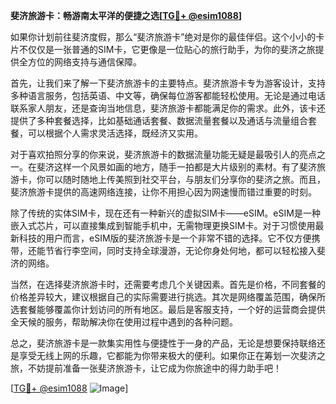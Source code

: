 **斐济旅游卡：畅游南太平洋的便捷之选[[TG💪+ @esim1088](https://t.me/s/esim1088)]**

如果你计划前往斐济度假，那么“斐济旅游卡”绝对是你的最佳伴侣。这个小小的卡片不仅仅是一张普通的SIM卡，它更像是一位贴心的旅行助手，为你的斐济之旅提供全方位的网络支持与通信保障。

首先，让我们来了解一下斐济旅游卡的主要特点。斐济旅游卡专为游客设计，支持多种语言服务，包括英语、中文等，确保每位游客都能轻松使用。无论是通过电话联系家人朋友，还是查询当地信息，斐济旅游卡都能满足你的需求。此外，该卡还提供了多种套餐选择，比如基础通话套餐、数据流量套餐以及通话与流量组合套餐，可以根据个人需求灵活选择，既经济又实用。

对于喜欢拍照分享的你来说，斐济旅游卡的数据流量功能无疑是最吸引人的亮点之一。在斐济这样一个风景如画的地方，随手一拍都是大片级别的素材。有了斐济旅游卡，你可以随时随地上传美照到社交平台，与朋友们分享你的斐济之旅。而且，斐济旅游卡提供的高速网络连接，让你不用担心因为网速慢而错过重要的时刻。

除了传统的实体SIM卡，现在还有一种新兴的虚拟SIM卡——eSIM。eSIM是一种嵌入式芯片，可以直接集成到智能手机中，无需物理更换SIM卡。对于习惯使用最新科技的用户而言，eSIM版的斐济旅游卡是一个非常不错的选择。它不仅方便携带，还能节省行李空间，同时支持全球漫游，无论你身处何地，都可以轻松接入斐济的网络。

当然，在选择斐济旅游卡时，还需要考虑几个关键因素。首先是价格，不同套餐的价格差异较大，建议根据自己的实际需要进行挑选。其次是网络覆盖范围，确保所选套餐能够覆盖你计划访问的所有地区。最后是客服支持，一个好的运营商会提供全天候的服务，帮助解决你在使用过程中遇到的各种问题。

总之，斐济旅游卡是一款集实用性与便捷性于一身的产品，无论是想要保持联络还是享受无线上网的乐趣，它都能为你带来极大的便利。如果你正在筹划一次斐济之旅，不妨提前准备一张斐济旅游卡，让它成为你旅途中的得力助手吧！

[[TG💪+ @esim1088](https://t.me/s/esim1088) ![Image](https://i.postimg.cc/4NQfJmqS/Snipaste-2025-05-13-00-14-12.png)]